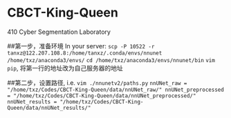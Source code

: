 # CBCT-King-Queen
410 Cyber Segmentation Laboratory


##第一步，准备环境
In your server:
`scp -P 10522 -r tanxz@122.207.108.8:/home/tanxz/.conda/envs/nnunet /home/txz/anaconda3/envs/`
`cd /home/txz/anaconda3/envs/nnunet/bin`
`vim pip`, 将第一行的地址改为自己服务器的地址

##第二步，设置路径, i.e.
`vim ./nnunetv2/paths.py`
`
nnUNet_raw = "/home/txz/Codes/CBCT-King-Queen/data/nnUNet_raw/"
nnUNet_preprocessed = "/home/txz/Codes/CBCT-King-Queen/data/nnUNet_preprocessed/"
nnUNet_results = "/home/txz/Codes/CBCT-King-Queen/data/nnUNet_results/"
`
